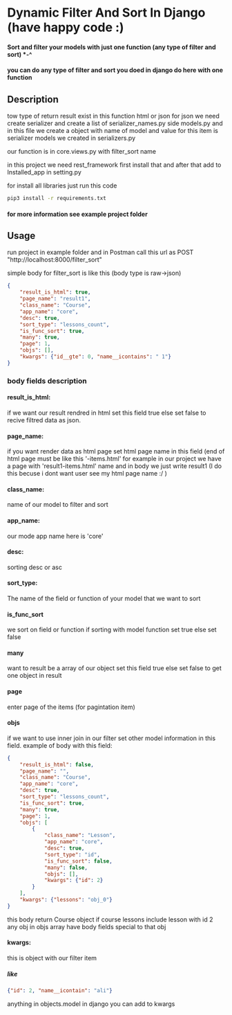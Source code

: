 # Dynamic Filter And Sort In Django (have happy code :)

#### Sort and filter your models with just one function (any type of filter and sort) *-^
#### you can do any type of filter and sort you doed in django do here with one function
## Description

tow type of return result exist in this function html or json
for json we need create serializer and create a list of serializer_names.py side models.py
and in this file we create a object with name of model and value for this item is serializer models we created in serializers.py

our function is in core.views.py with filter_sort name 

in this project we need rest_framework first install that and after that add to Installed_app in setting.py 

for install all libraries just run this code
```bash
pip3 install -r requirements.txt
```

#### for more information see example project folder

## Usage
run project in example folder and in Postman call this url as POST "http://localhost:8000/filter_sort" 

simple body for filter_sort is like this (body type is raw->json)
```JSON
{
    "result_is_html": true,
    "page_name": "result1",
    "class_name": "Course",
    "app_name": "core",
    "desc": true,
    "sort_type": "lessons_count",
    "is_func_sort": true,
    "many": true,
    "page": 1,
    "objs": [],
    "kwargs": {"id__gte": 0, "name__icontains": " 1"}
}
```
### body fields description
#### result_is_html: 
if we want our result rendred in html set this field true else set false to recive filtred data as json.

#### page_name:     
if you want render data as html page set html page name in this field (end of html page must be like this '-items.html' for example in our project we have a page with 'result1-items.html' name and in body we just write result1 (I do this becuse i dont want user see my html page name :/ )
#### class_name:
name of our model to filter and sort

#### app_name:
our mode app name here is 'core'

#### desc:
sorting desc or asc

#### sort_type:

The name of the field or function of your model that we want to sort

#### is_func_sort
we sort on field or function if sorting with model function set true else set false

#### many 
want to result be a array of our object set this field true else set false to get one object in result

#### page
enter page of the items (for pagintation item)

#### objs
if we want to use inner join in our filter set other model information in this field. example of body with this field:
```JSON
{
    "result_is_html": false,
    "page_name": "",
    "class_name": "Course",
    "app_name": "core",
    "desc": true,
    "sort_type": "lessons_count",
    "is_func_sort": true,
    "many": true,
    "page": 1,
    "objs": [
        {
            "class_name": "Lesson",
            "app_name": "core",
            "desc": true,
            "sort_type": "id",
            "is_func_sort": false,
            "many": false,
            "objs": [],
            "kwargs": {"id": 2}
        }
    ],
    "kwargs": {"lessons": "obj_0"}
}
```
this body return Course object if course lessons include lesson with id 2
any obj in objs array have body fields special to that obj

#### kwargs:
this is object with our filter item
##### like
```JSON
{"id": 2, "name__icontain": "ali"}
```
anything in objects.model in django you can add to kwargs
